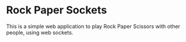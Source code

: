 # Rock Paper Sockets
This is a simple web application to play Rock Paper Scissors with other people, using web sockets.
